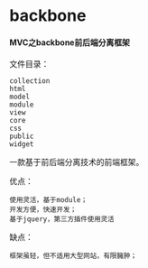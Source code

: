 # backbone
#### MVC之backbone前后端分离框架

文件目录：

```
collection
html
model
module
view
core
css
public
widget
```
一款基于前后端分离技术的前端框架。

优点：

```
使用灵活，基于module；
开发方便，快速开发；
基于jquery，第三方插件使用灵活
```

缺点：

```
框架虽轻，但不适用大型网站，有限臃肿；
```
